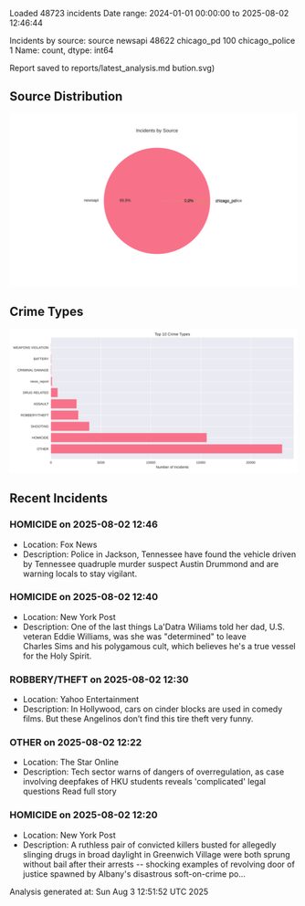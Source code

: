 
Loaded 48723 incidents
Date range: 2024-01-01 00:00:00 to 2025-08-02 12:46:44

Incidents by source:
source
newsapi           48622
chicago_pd          100
chicago_police        1
Name: count, dtype: int64

Report saved to reports/latest_analysis.md
bution.svg)

## Source Distribution
![Source Distribution](images/source_distribution.svg)

## Crime Types
![Crime Types](images/crime_types.svg)

## Recent Incidents

### HOMICIDE on 2025-08-02 12:46
- Location: Fox News
- Description: Police in Jackson, Tennessee have found the vehicle driven by Tennessee quadruple murder suspect Austin Drummond and are warning locals to stay vigilant.


### HOMICIDE on 2025-08-02 12:40
- Location: New York Post
- Description: One of the last things La'Datra Wiliams told her dad, U.S. veteran Eddie Williams, was she was "determined" to leave Charles Sims and his polygamous cult, which believes he's a true vessel for the Holy Spirit.


### ROBBERY/THEFT on 2025-08-02 12:30
- Location: Yahoo Entertainment
- Description: In Hollywood, cars on cinder blocks are used in comedy films. But these Angelinos don’t find this tire theft very funny.


### OTHER on 2025-08-02 12:22
- Location: The Star Online
- Description: Tech sector warns of dangers of overregulation, as case involving deepfakes of HKU students reveals 'complicated' legal questions Read full story


### HOMICIDE on 2025-08-02 12:20
- Location: New York Post
- Description: A ruthless pair of convicted killers busted for allegedly slinging drugs in broad daylight in Greenwich Village were both sprung without bail after their arrests -- shocking examples of revolving door of justice spawned by Albany's disastrous soft-on-crime po…

Analysis generated at: Sun Aug  3 12:51:52 UTC 2025
